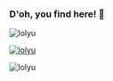 ### D'oh, you find here! 👋
<!--
**lolyu/lolyu** is a ✨ _special_ ✨ repository because its `README.md` (this file) appears on your GitHub profile.

Here are some ideas to get you started:

- 🔭 I’m currently working on ...
- 🌱 I’m currently learning ...
- 👯 I’m looking to collaborate on ...
- 🤔 I’m looking for help with ...
- 💬 Ask me about ...
- 📫 How to reach me: ...
- 😄 Pronouns: ...
- ⚡ Fun fact: ...
-->
                                                                                                            

<p align="left"> <img src="https://komarev.com/ghpvc/?username=lolyu&label=Profile%20views&color=0e75b6&style=flat" alt="lolyu" /> </p>
<p align="left"> <a href="https://github.com/ryo-ma/github-profile-trophy"><img src="https://github-profile-trophy.vercel.app/?username=lolyu" alt="lolyu" /></a> </p>
<p><img align="left" src="https://github-readme-stats.vercel.app/api/top-langs?username=lolyu&show_icons=true&locale=en&layout=compact" alt="lolyu" /></p>


